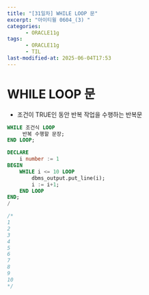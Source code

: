 ```yaml
---
title: "[31일차] WHILE LOOP 문"
excerpt: "아이티윌 0604_(3) "
categories:
      - ORACLE11g
tags:
      - ORACLE11g
      - TIL
last-modified-at: 2025-06-04T17:53
---
```


# WHILE LOOP 문

- 조건이 TRUE인 동안 반복 작업을 수행하는 반복문

```sql
WHILE 조건식 LOOP
	 반복 수행할 문장;
END LOOP;
```

```sql
DECLARE
	i number := 1
BEGIN
	WHILE i <= 10 LOOP
		dbms_output.put_line(i);
		i := i+1;
	END LOOP
END;
/

/*
1
2
3
4
5
6
7
8
9
10
*/
```